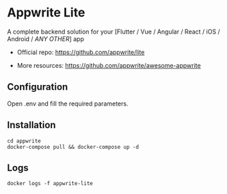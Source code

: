 # Appwrite Lite
A complete backend solution for your [Flutter / Vue / Angular / React / iOS / Android / *ANY OTHER*] app

* Official repo: https://github.com/appwrite/lite

* More resources: https://github.com/appwrite/awesome-appwrite

## Configuration
Open .env and fill the required parameters.

## Installation

```
cd appwrite
docker-compose pull && docker-compose up -d
```

## Logs
```
docker logs -f appwrite-lite
```